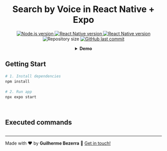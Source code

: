 <h1 align="center">
    <br>
    Search by Voice in React Native + Expo
</h1>

<p align="center">
  <a href="https://nodejs.org">
    <img alt="Node.js version" src="https://img.shields.io/badge/node.js-v20.11.0-43853D?style=flat&logo=node.js&logoColor=white&labelColor=43853D&color=5a5a5a">
  </a>

  <a href="https://expo.dev">
    <img alt="React Native version" src="https://img.shields.io/badge/expo--sdk-v50.0.2-blue?logo=expo&labelColor=20232A&color=5a5a5a">
  </a>

  <a href="https://reactnative.dev">
    <img alt="React Native version" src="https://img.shields.io/badge/react--native-v0.73.2-blue?logo=react&labelColor=20232A&color=5a5a5a">
  </a>

  <img alt="Repository size" src="https://img.shields.io/github/repo-size/gbdsantos/ignite.svg">

  <a href="https://github.com/gbdsantos/ignite/commits/master">
    <img alt="GitHub last commit" src="https://img.shields.io/github/last-commit/gbdsantos/ignite.svg">
  </a>
</p>

<details style="text-align: center;">
<summary><b>Demo</b></summary>
  <div align="center" style="width: 90%;">
    <img alt="Search by Voice in React Native + Expo application demonstration" src="demo.gif" />
  </div>
</details>

## Getting Start

```Bash
# 1. Install dependencies
npm install

# 2. Run app
npx expo start
```

<br>

## Executed commands

```bash

```

---

Made with ♥ by **Guilherme Bezerra** :wave: [Get in touch!](https://www.linkedin.com/in/gbdsantos)
